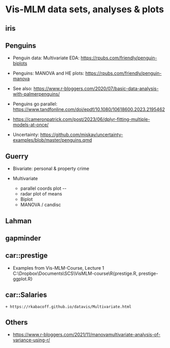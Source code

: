 # Vis-MLM data sets, analyses & plots

## iris


## Penguins

* Penguin data: Multivariate EDA: https://rpubs.com/friendly/penguin-biplots
* Penguins: MANOVA and HE plots: https://rpubs.com/friendly/penguin-manova
* See also: https://www.r-bloggers.com/2020/07/basic-data-analysis-with-palmerpenguins/
* Penguins go parallel: https://www.tandfonline.com/doi/epdf/10.1080/10618600.2023.2195462
* https://cameronpatrick.com/post/2023/06/dplyr-fitting-multiple-models-at-once/

* Uncertainty:
https://github.com/mjskay/uncertainty-examples/blob/master/penguins.qmd

## Guerry

*	Bivariate: personal & property crime

* Multivariate
	+ parallel coords plot --
	+ radar plot of means
	+ Biplot	
	+ MANOVA / candisc
	
## Lahman

## gapminder

## car::prestige
  + Examples from Vis-MLM-Course, Lecture 1
    C:\Dropbox\Documents\SCS\VisMLM-course\R\{prestige.R, prestige-ggplot.R}
    
## car::Salaries
	+ https://rkabacoff.github.io/datavis/Multivariate.html
	
## Others
  + https://www.r-bloggers.com/2021/11/manovamultivariate-analysis-of-variance-using-r/

	
